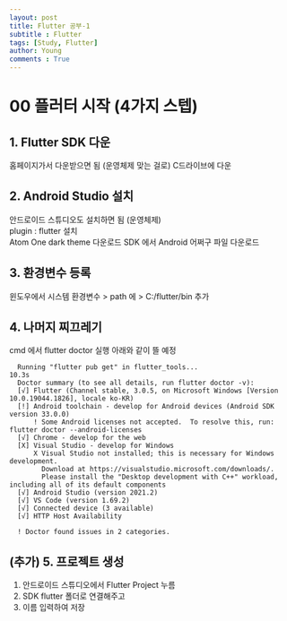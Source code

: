```yaml
---
layout: post
title: Flutter 공부-1
subtitle : Flutter
tags: [Study, Flutter]
author: Young
comments : True
---
```

# 00 플러터 시작 (4가지 스텝)

## 1. Flutter SDK 다운
  홈페이지가서 다운받으면 됨 (운영체제 맞는 걸로)
  C드라이브에 다운
## 2. Android Studio 설치
  안드로이드 스튜디오도 설치하면 됨 (운영체제)  
  plugin : flutter 설치  
  Atom One dark theme 다운로드
  SDK 에서 Android 어쩌구 파일 다운로드

## 3. 환경변수 등록
  윈도우에서 시스템 환경변수 > path 에 > C:/flutter/bin 추가

## 4. 나머지 찌끄레기
  cmd 에서 flutter doctor 실행
  아래와 같이 뜰 예정
```
  Running "flutter pub get" in flutter_tools...                      10.3s
  Doctor summary (to see all details, run flutter doctor -v):
  [√] Flutter (Channel stable, 3.0.5, on Microsoft Windows [Version 10.0.19044.1826], locale ko-KR)
  [!] Android toolchain - develop for Android devices (Android SDK version 33.0.0)
      ! Some Android licenses not accepted.  To resolve this, run: flutter doctor --android-licenses
  [√] Chrome - develop for the web
  [X] Visual Studio - develop for Windows
      X Visual Studio not installed; this is necessary for Windows development.
        Download at https://visualstudio.microsoft.com/downloads/.
        Please install the "Desktop development with C++" workload, including all of its default components
  [√] Android Studio (version 2021.2)
  [√] VS Code (version 1.69.2)
  [√] Connected device (3 available)
  [√] HTTP Host Availability

  ! Doctor found issues in 2 categories.
```

## (추가) 5. 프로젝트 생성
  1. 안드로이드 스튜디오에서 Flutter Project 누름
  2. SDK flutter 폴더로 연결해주고
  3. 이름 입력하여 저장



